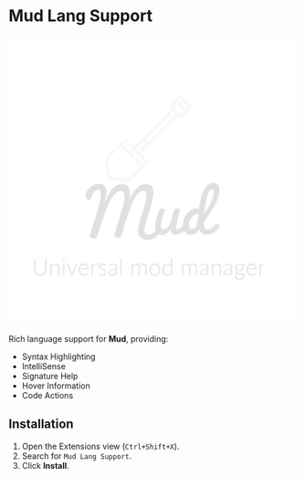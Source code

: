 # Mud Lang Support

![Mud Full Logo](images/Mud_full_transparent_scaled_gw.png)

Rich language support for **Mud**, providing:

- Syntax Highlighting
- IntelliSense
- Signature Help
- Hover Information
- Code Actions

## Installation

1. Open the Extensions view (`Ctrl+Shift+X`).
2. Search for `Mud Lang Support`.
3. Click **Install**.

